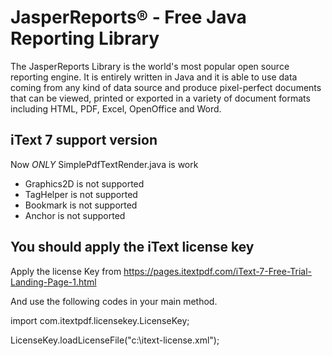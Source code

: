 # JasperReports® - Free Java Reporting Library

The JasperReports Library is the world's most popular open source reporting engine. 
It is entirely written in Java and it is able to use data coming from any kind of data source and 
produce pixel-perfect documents that can be viewed, printed or exported in a variety of document 
formats including HTML, PDF, Excel, OpenOffice and Word.


## iText 7 support version

Now *ONLY* SimplePdfTextRender.java is work

- Graphics2D is not supported
- TagHelper is not supported
- Bookmark is not supported
- Anchor is not supported


## You should apply the iText license key

Apply the license Key from https://pages.itextpdf.com/iText-7-Free-Trial-Landing-Page-1.html

And use the following codes in your main method.

import com.itextpdf.licensekey.LicenseKey;

LicenseKey.loadLicenseFile("c:\\itext-license.xml");